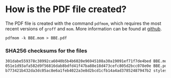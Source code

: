 # How is the PDF file created?
The PDF file is created with the command `pdfmom`, which requires the most recent versions of `groff` and `mom`.
More information can be found at [github](https://github.com/0xR3V/Bibles).

```shell
pdfmom -k BBE.mom > BBE.pdf
```

### SHA256 checksums for the files
```txt
301dabe559378c38992ca6040b5b4b6020e96945108a30a19091ef71f7de4bed BBE.mom
051e1d93afa582d9f56816dab8bdfd41f47ba88e18d473cefc805d2bcc078e0e BBE.pdf
b773421b432da3dc05ac8e6a1feb4022a3e8d2bcd1cfb14a4ad37852487947b2 stylesheet.mom
```

<!-- 52ea6cca75fbc0f4a10d3ac6e99e16d1 -->
